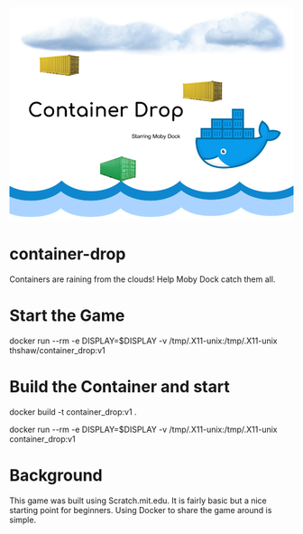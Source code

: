 ![splash](img/splash.png)

# container-drop

Containers are raining from the clouds! Help Moby Dock catch them all.

# Start the Game

docker run --rm -e DISPLAY=$DISPLAY -v /tmp/.X11-unix:/tmp/.X11-unix thshaw/container_drop:v1

# Build the Container and start

docker build -t container_drop:v1 .

docker run --rm -e DISPLAY=$DISPLAY -v /tmp/.X11-unix:/tmp/.X11-unix container_drop:v1

# Background

This game was built using Scratch.mit.edu.  It is fairly basic but a nice starting point for beginners.  Using Docker to share the game around is simple.
